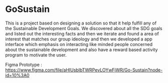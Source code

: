 # GoSustain
This is a project based on designing a solution so that it help fulfill any of the Sustainable Development Goals. 
We discovered about all the SDG goals and listed out the interesting facts and then we iterate and found a area of interest that matches our group ideology and then we developed a app interface which emphasis on interacting like minded people concerned about the sustainable development and also have a reward based activity program to motivate the user.

Figma Prototype : https://www.figma.com/file/aHlUsbIbTWRPevLOYwFjWR/Go-Sustain?node-id=10%3A0
